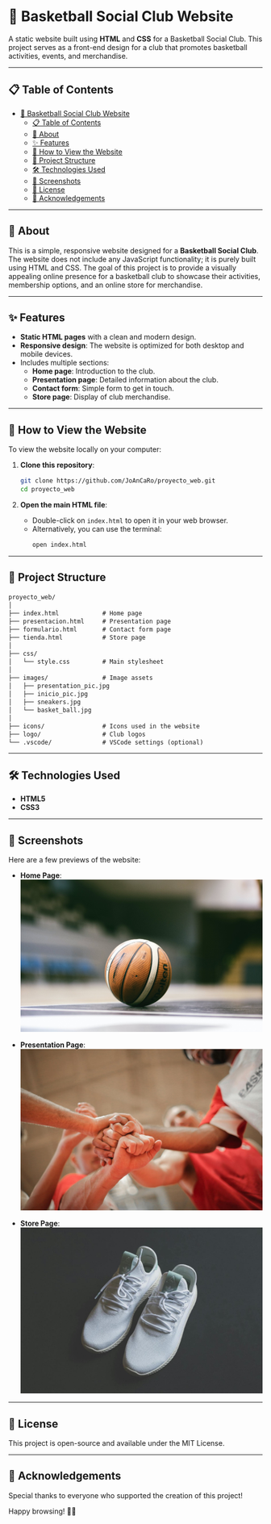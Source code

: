 # 🏀 Basketball Social Club Website

A static website built using **HTML** and **CSS** for a Basketball Social Club. This project serves as a front-end design for a club that promotes basketball activities, events, and merchandise.

---

## 📋 Table of Contents
- [🏀 Basketball Social Club Website](#-basketball-social-club-website)
  - [📋 Table of Contents](#-table-of-contents)
  - [📝 About](#-about)
  - [✨ Features](#-features)
  - [🚀 How to View the Website](#-how-to-view-the-website)
  - [📂 Project Structure](#-project-structure)
  - [🛠️ Technologies Used](#️-technologies-used)
  - [📸 Screenshots](#-screenshots)
  - [📄 License](#-license)
  - [🙌 Acknowledgements](#-acknowledgements)

---

## 📝 About
This is a simple, responsive website designed for a **Basketball Social Club**. The website does not include any JavaScript functionality; it is purely built using HTML and CSS. The goal of this project is to provide a visually appealing online presence for a basketball club to showcase their activities, membership options, and an online store for merchandise.

---

## ✨ Features
- **Static HTML pages** with a clean and modern design.
- **Responsive design**: The website is optimized for both desktop and mobile devices.
- Includes multiple sections:
  - **Home page**: Introduction to the club.
  - **Presentation page**: Detailed information about the club.
  - **Contact form**: Simple form to get in touch.
  - **Store page**: Display of club merchandise.

---

## 🚀 How to View the Website
To view the website locally on your computer:

1. **Clone this repository**:
   ```bash
   git clone https://github.com/JoAnCaRo/proyecto_web.git
   cd proyecto_web
   ```

2. **Open the main HTML file**:
   - Double-click on `index.html` to open it in your web browser.
   - Alternatively, you can use the terminal:
     ```bash
     open index.html
     ```

---

## 📂 Project Structure
```
proyecto_web/
│
├── index.html            # Home page
├── presentacion.html     # Presentation page
├── formulario.html       # Contact form page
├── tienda.html           # Store page
│
├── css/
│   └── style.css         # Main stylesheet
│
├── images/               # Image assets
│   ├── presentation_pic.jpg
│   ├── inicio_pic.jpg
│   ├── sneakers.jpg
│   └── basket_ball.jpg
│
├── icons/                # Icons used in the website
├── logo/                 # Club logos
└── .vscode/              # VSCode settings (optional)
```

---

## 🛠️ Technologies Used
- **HTML5**
- **CSS3**

---

## 📸 Screenshots
Here are a few previews of the website:

- **Home Page**:
  ![Home Page](images/inicio_pic.jpg)

- **Presentation Page**:
  ![Presentation](images/presentation_pic.jpg)

- **Store Page**:
  ![Store](images/sneakers.jpg)

---


## 📄 License
This project is open-source and available under the MIT License.

---

## 🙌 Acknowledgements
Special thanks to everyone who supported the creation of this project!

Happy browsing! 🏀😊
